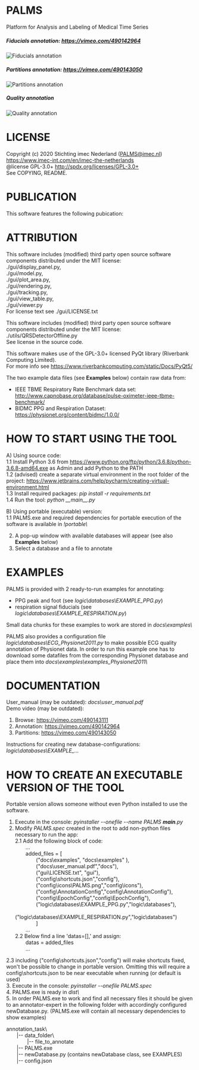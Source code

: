 # PALMS
Platform for Analysis and Labeling of Medical Time Series  

##### Fiducials annotation: https://vimeo.com/490142964    
![Fiducials annotation](https://i.ibb.co/qyJfgK5/FIG3.png)  
##### Partitions annotation: https://vimeo.com/490143050   
![Partitions annotation](https://i.ibb.co/tcjGtyr/FIG4.png)  
##### Quality annotation  
![Quality annotation](https://i.ibb.co/TT66Ydr/FIG5.png)

# LICENSE
Copyright (c) 2020 Stichting imec Nederland (PALMS@imec.nl)  
https://www.imec-int.com/en/imec-the-netherlands  
@license GPL-3.0+ <http://spdx.org/licenses/GPL-3.0+>  
See COPYING, README.  

# PUBLICATION
This software features the following pubication: 

# ATTRIBUTION
This software includes (modified) third party open source software components distributed under the MIT license:  
./gui/display_panel.py,  
./gui/model.py,  
./gui/plot_area.py,  
./gui/rendering.py,  
./gui/tracking.py,  
./gui/view_table.py,  
./gui/viewer.py    
For license text see ./gui/LICENSE.txt

This software includes (modified) third party open source software components distributed under the MIT license:   
./utils/QRSDetectorOffline.py  
See license in the source code.

This software makes use of the GPL-3.0+ licensed PyQt library (Riverbank Computing Limited).  
For more info see https://www.riverbankcomputing.com/static/Docs/PyQt5/ 

The two example data files (see __Examples__ below) contain raw data from:
- IEEE TBME Respiratory Rate Benchmark data set: http://www.capnobase.org/database/pulse-oximeter-ieee-tbme-benchmark/ 
- BIDMC PPG and Respiration Dataset: https://physionet.org/content/bidmc/1.0.0/

# HOW TO START USING THE TOOL
A) Using source code:  
1.1 Install Python 3.6 from https://www.python.org/ftp/python/3.6.8/python-3.6.8-amd64.exe as Admin and add Python to the PATH  
1.2 (advised) create a separate virtual environment in the root folder of the project: https://www.jetbrains.com/help/pycharm/creating-virtual-environment.html    
1.3 Install required packages: *pip install -r requirements.txt*  
1.4 Run the tool: *python \_\_main\_\_.py*  

B) Using portable (executable) version:  
1.1 PALMS.exe and required dependencies for portable execution of the software is available in *!portable\\*     
  
  
2. A pop-up window with available databases will appear (see also __Examples__ below)  
3. Select a database and a file to annotate   

# EXAMPLES
PALMS is provided with 2 ready-to-run examples for annotating:  
- PPG peak and foot (see *logic\databases\EXAMPLE_PPG.py*)
- respiration signal fiducials (see *logic\databases\EXAMPLE_RESPIRATION.py*)		

Small data chunks for these examples to work are stored in *docs\examples\\*   

PALMS also provides a configuration file *logic\databases\ECG_Physionet2011.py* 
to make possible ECG quality annotation of Physionet data. In order to run this example
one has to download some datafiles from the corresponding Physionet database and place them 
into *docs\examples\examples_Physionet2011\\*

# DOCUMENTATION
User_manual (may be outdated): *docs\user_manual.pdf*    
Demo video (may be outdated):
1. Browse: https://vimeo.com/490143111  
2. Annotation: https://vimeo.com/490142964  
3. Partitions: https://vimeo.com/490143050 


Instructions for creating new database-configurations: *logic\\databases\\EXAMPLE_...*   


# HOW TO CREATE AN EXECUTABLE VERSION OF THE TOOL
Portable version allows someone without even Python installed to use the software.

1. Execute in the console: *pyinstaller --onefile --name PALMS __main__.py*
2. Modify *PALMS.spec* created in the root to add non-python files necessary to run the app:  
2.1 Add the following block of code:  
  ...  
  added_files = [  
    ("docs\\examples", "docs\\examples" ),  
    ("docs\\user_manual.pdf","docs"),  
    ("gui\\LICENSE.txt", "gui"),  
    ("config\\shortcuts.json","config"),  
    ("config\\icons\\PALMS.png","config\\icons"),  
    ("config\\AnnotationConfig","config\\AnnotationConfig"),  
    ("config\\EpochConfig","config\\EpochConfig"),  
    ("logic\\databases\\EXAMPLE_PPG.py","logic\\databases"),  
    ("logic\\databases\\EXAMPLE_RESPIRATION.py","logic\\databases")  
    ]  
  ...    
2.2 Below find a line 'datas=[],' and assign:  
  datas = added_files  
  ...

2.3 including ("config\\shortcuts.json","config") will make shortcuts fixed, won't be possible to change in portable version.
Omitting this will require a config\shortcuts.json to be near executable when running (or default is used)  
3. Execute in the console: *pyinstaller --onefile PALMS.spec*  
4. PALMS.exe is ready in *dist\\*  
5. In order PALMS.exe to work and find all necessary files it should be given to an annotator-expert in the following folder with accordingly configured newDatabase.py.
(PALMS.exe will contain all necessary dependencies to show examples) 

annotation_task\  
  |-- data_folder\  
    |-- file_to_annotate  
  |-- PALMS.exe  
  |-- newDatabase.py (contains newDatabase class, see EXAMPLES)  
  |-- config.json  
